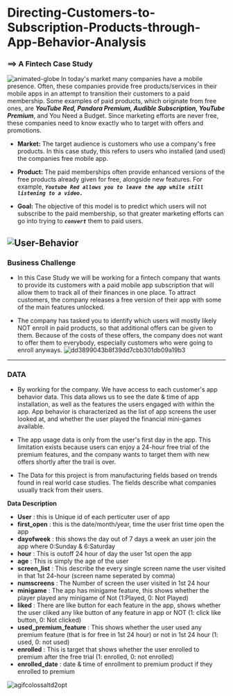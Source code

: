 # Directing-Customers-to-Subscription-Products-through-App-Behavior-Analysis
### ==> A Fintech Case Study
![animated-globe](https://user-images.githubusercontent.com/47801267/71056411-298ea980-217f-11ea-9c57-751c845c5388.gif)
In today's market many companies have a mobile presence. Often, these companies provide free products/services in their mobile apps in an attempt to transition their customers to a paid membership. Some examples of paid products, which originate from free ones, are ***YouTube Red, Pandora Premium, Audible Subscription, YouTube Premium***, and You Need a Budget. Since marketing efforts are never free, these companies need to know exactly who to target with offers and promotions.
- **Market:** The target audience is customers who use a company's free products. In this case study, this refers to users who installed (and used) the companies free mobile app.

- **Product:** The paid memberships often provide enhanced versions of the free products already given for free, alongside new features. For example, ***`Youtube Red allows you to leave the app while still listening to a video.`***

- **Goal:** The objective of this model is to predict which users will not subscribe to the paid membership, so that greater marketing efforts can go into trying to ***`convert`*** them to paid users.

![User-Behavior](https://user-images.githubusercontent.com/47801267/71056513-8b4f1380-217f-11ea-8ee7-77d3dd18b336.gif)
---
###  Business Challenge
- In this Case Study we will be working for a fintech company that wants to provide its customers with a paid mobile app subscription that will allow them to track all of their finances in one place. To attract customers, the company releases a free version of their app with some of the main features unlocked.

- The company has tasked you to identify which users will mostly likely NOT enroll in paid products, so that additional offers can be given to them. Because of the costs of these offers, the company does not want to offer them to everybody, especially customers who were going to enroll anyways.
![dd3899043b8f39dd7cbb301db09a19b3](https://user-images.githubusercontent.com/47801267/71056559-bf2a3900-217f-11ea-8bc6-713a2954e7d0.gif)
----
### DATA
- By working for the company. We have access to each customer's app behavior data. This data allows us to see the date & time of app installation, as well as the features the users engaged with within the app. App behavior is characterized as the list of app screens the user looked at, and whether the user played the financial mini-games available.
- The app usage data is only from the user's first day in the app. This limitation exists because users can enjoy a 24-hour free trial of the premium features, and the company wants to target them with new offers shortly after the trail is over.

- The Data for this project is from manufacturing fields based on trends found in real world case studies. The fields  describe what companies usually track from their users.

**Data Description**
- **User** : this is Unique id of each perticuter user of app
- **first_open** : this is the date/month/year, time the user frist time open the app
- **dayofweek** : this shows the day out of 7 days a week an user join the app where 0:Sunday & 6:Saturday
- **hour** : This is outoff 24 hour of day the user 1st open the app
- **age** : This is simply the age of the user
- **screen_list** : This describe the every single screen name the user visited in that 1st 24-hour (screen name seperated by comma)
- **numscreens** : The Number of screen the user visited in 1st 24 hour
- **minigame** : The app has minigame feature, this shows whether the player played any minigame of Not (1:Played, 0: Not Played)
- **liked** : There are like button for each feature in the app, shows whether the user cliked any like button of any feature in app or NOT (1: click like button, 0: Not clicked)
- **used_premium_feature** : This shows whether the user used any premium feature (that is for free in 1st 24 hour) or not in 1st 24 hour (1: used, 0: not used)
- **enrolled** : This is target that shows whether the user enrolled to premium after the free trial (1: enrolled, 0: not enrolled)
- **enrolled_date** : date & time of enrollment to premium product if they enrolled to premium

![agifcolossaltd2opt](https://user-images.githubusercontent.com/47801267/71056602-e2ed7f00-217f-11ea-9eb2-99c7e7238597.gif)
